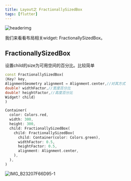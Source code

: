 ```yaml
---
title: Layout之 FractionallySizedBox
tags: [flutter]
---
```

![headerimg](./Header.png)

我们来看看布局相关widget: FractionallySizedBox。

<!--truncate-->

## FractionallySizedBox

设置child的size为可用空间的百分比。比较简单

```dart
const FractionallySizedBox(
{Key? key,
AlignmentGeometry alignment = Alignment.center,//对其方式
double? widthFactor,//宽度百分比
double? heightFactor,//高度百分比
Widget? child}
)
```

```dart
Container(
  color: Colors.red,
  width: 300,
  height: 300,
  child: FractionallySizedBox(
    child: FractionallySizedBox(
      child: Container(color: Colors.green),
      widthFactor: 0.5,
      heightFactor: 0.5,
      alignment: Alignment.center,
    ),
  ),
)
```

![IMG_B23207F66D95-1](https://tva1.sinaimg.cn/large/e6c9d24egy1h2rdcqxmhrj20uq0u0aav.jpg)
